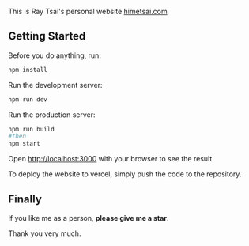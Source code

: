 This is Ray Tsai's personal website [himetsai.com](himetsai.com)

## Getting Started

Before you do anything, run:

```bash
npm install
```

Run the development server:

```bash
npm run dev
```

Run the production server:

```bash
npm run build
#then
npm start
```

Open [http://localhost:3000](http://localhost:3000) with your browser to see the result.

To deploy the website to vercel, simply push the code to the repository.

## Finally

If you like me as a person, **please give me a star**.

Thank you very much.



